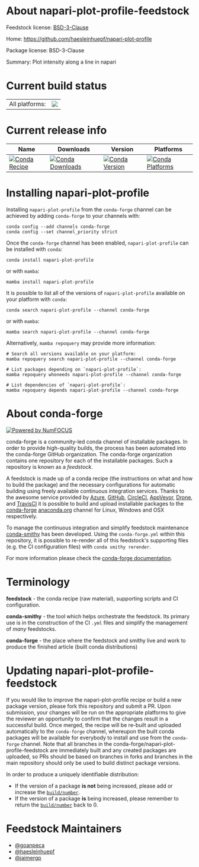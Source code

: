 About napari-plot-profile-feedstock
===================================

Feedstock license: [BSD-3-Clause](https://github.com/conda-forge/napari-plot-profile-feedstock/blob/main/LICENSE.txt)

Home: https://github.com/haesleinhuepf/napari-plot-profile

Package license: BSD-3-Clause

Summary: Plot intensity along a line in napari

Current build status
====================


<table><tr><td>All platforms:</td>
    <td>
      <a href="https://dev.azure.com/conda-forge/feedstock-builds/_build/latest?definitionId=15305&branchName=main">
        <img src="https://dev.azure.com/conda-forge/feedstock-builds/_apis/build/status/napari-plot-profile-feedstock?branchName=main">
      </a>
    </td>
  </tr>
</table>

Current release info
====================

| Name | Downloads | Version | Platforms |
| --- | --- | --- | --- |
| [![Conda Recipe](https://img.shields.io/badge/recipe-napari--plot--profile-green.svg)](https://anaconda.org/conda-forge/napari-plot-profile) | [![Conda Downloads](https://img.shields.io/conda/dn/conda-forge/napari-plot-profile.svg)](https://anaconda.org/conda-forge/napari-plot-profile) | [![Conda Version](https://img.shields.io/conda/vn/conda-forge/napari-plot-profile.svg)](https://anaconda.org/conda-forge/napari-plot-profile) | [![Conda Platforms](https://img.shields.io/conda/pn/conda-forge/napari-plot-profile.svg)](https://anaconda.org/conda-forge/napari-plot-profile) |

Installing napari-plot-profile
==============================

Installing `napari-plot-profile` from the `conda-forge` channel can be achieved by adding `conda-forge` to your channels with:

```
conda config --add channels conda-forge
conda config --set channel_priority strict
```

Once the `conda-forge` channel has been enabled, `napari-plot-profile` can be installed with `conda`:

```
conda install napari-plot-profile
```

or with `mamba`:

```
mamba install napari-plot-profile
```

It is possible to list all of the versions of `napari-plot-profile` available on your platform with `conda`:

```
conda search napari-plot-profile --channel conda-forge
```

or with `mamba`:

```
mamba search napari-plot-profile --channel conda-forge
```

Alternatively, `mamba repoquery` may provide more information:

```
# Search all versions available on your platform:
mamba repoquery search napari-plot-profile --channel conda-forge

# List packages depending on `napari-plot-profile`:
mamba repoquery whoneeds napari-plot-profile --channel conda-forge

# List dependencies of `napari-plot-profile`:
mamba repoquery depends napari-plot-profile --channel conda-forge
```


About conda-forge
=================

[![Powered by
NumFOCUS](https://img.shields.io/badge/powered%20by-NumFOCUS-orange.svg?style=flat&colorA=E1523D&colorB=007D8A)](https://numfocus.org)

conda-forge is a community-led conda channel of installable packages.
In order to provide high-quality builds, the process has been automated into the
conda-forge GitHub organization. The conda-forge organization contains one repository
for each of the installable packages. Such a repository is known as a *feedstock*.

A feedstock is made up of a conda recipe (the instructions on what and how to build
the package) and the necessary configurations for automatic building using freely
available continuous integration services. Thanks to the awesome service provided by
[Azure](https://azure.microsoft.com/en-us/services/devops/), [GitHub](https://github.com/),
[CircleCI](https://circleci.com/), [AppVeyor](https://www.appveyor.com/),
[Drone](https://cloud.drone.io/welcome), and [TravisCI](https://travis-ci.com/)
it is possible to build and upload installable packages to the
[conda-forge](https://anaconda.org/conda-forge) [anaconda.org](https://anaconda.org/)
channel for Linux, Windows and OSX respectively.

To manage the continuous integration and simplify feedstock maintenance
[conda-smithy](https://github.com/conda-forge/conda-smithy) has been developed.
Using the ``conda-forge.yml`` within this repository, it is possible to re-render all of
this feedstock's supporting files (e.g. the CI configuration files) with ``conda smithy rerender``.

For more information please check the [conda-forge documentation](https://conda-forge.org/docs/).

Terminology
===========

**feedstock** - the conda recipe (raw material), supporting scripts and CI configuration.

**conda-smithy** - the tool which helps orchestrate the feedstock.
                   Its primary use is in the construction of the CI ``.yml`` files
                   and simplify the management of *many* feedstocks.

**conda-forge** - the place where the feedstock and smithy live and work to
                  produce the finished article (built conda distributions)


Updating napari-plot-profile-feedstock
======================================

If you would like to improve the napari-plot-profile recipe or build a new
package version, please fork this repository and submit a PR. Upon submission,
your changes will be run on the appropriate platforms to give the reviewer an
opportunity to confirm that the changes result in a successful build. Once
merged, the recipe will be re-built and uploaded automatically to the
`conda-forge` channel, whereupon the built conda packages will be available for
everybody to install and use from the `conda-forge` channel.
Note that all branches in the conda-forge/napari-plot-profile-feedstock are
immediately built and any created packages are uploaded, so PRs should be based
on branches in forks and branches in the main repository should only be used to
build distinct package versions.

In order to produce a uniquely identifiable distribution:
 * If the version of a package **is not** being increased, please add or increase
   the [``build/number``](https://docs.conda.io/projects/conda-build/en/latest/resources/define-metadata.html#build-number-and-string).
 * If the version of a package **is** being increased, please remember to return
   the [``build/number``](https://docs.conda.io/projects/conda-build/en/latest/resources/define-metadata.html#build-number-and-string)
   back to 0.

Feedstock Maintainers
=====================

* [@goanpeca](https://github.com/goanpeca/)
* [@haesleinhuepf](https://github.com/haesleinhuepf/)
* [@jaimergp](https://github.com/jaimergp/)

